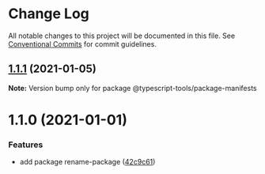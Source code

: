 # Change Log

All notable changes to this project will be documented in this file.
See [Conventional Commits](https://conventionalcommits.org) for commit guidelines.

## [1.1.1](https://github.com/typescript-tools/typescript-tools/compare/@typescript-tools/package-manifests@1.1.0...@typescript-tools/package-manifests@1.1.1) (2021-01-05)

**Note:** Version bump only for package @typescript-tools/package-manifests





# 1.1.0 (2021-01-01)


### Features

* add package rename-package ([42c9c61](https://github.com/typescript-tools/typescript-tools/commit/42c9c61524dc58244a64bf01699dbc737504a111))
